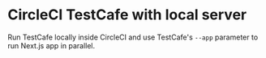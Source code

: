 # CircleCI TestCafe with local server

Run TestCafe locally inside CircleCI and use TestCafe's `--app` parameter to run 
Next.js app in parallel. 
